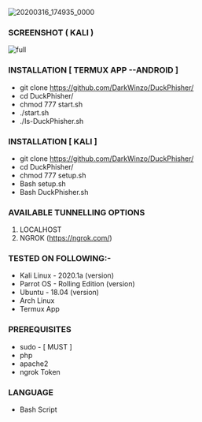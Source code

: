 
![20200316_174935_0000](https://i.ibb.co/X2PPBG5/index.jpg)


### SCREENSHOT ( KALI )
![full](https://i.ibb.co/x1WXjwy/Screenshot-from-2022-01-11-11-53-17.png)


### INSTALLATION [ TERMUX APP --ANDROID ]
* git clone https://github.com/DarkWinzo/DuckPhisher/
* cd DuckPhisher/
* chmod 777 start.sh
* ./start.sh
* ./Is-DuckPhisher.sh

### INSTALLATION [ KALI ]
* git clone https://github.com/DarkWinzo/DuckPhisher/
* cd DuckPhisher/
* chmod 777 setup.sh
* Bash setup.sh
* Bash DuckPhisher.sh

### AVAILABLE TUNNELLING OPTIONS
1. LOCALHOST
2. NGROK (https://ngrok.com/)
### TESTED ON FOLLOWING:-
* Kali Linux - 2020.1a (version)
* Parrot OS - Rolling Edition (version)
* Ubuntu - 18.04 (version)
* Arch Linux
* Termux App
### PREREQUISITES
* sudo - [ MUST ]
* php
* apache2
* ngrok Token
### LANGUAGE 
* Bash Script
